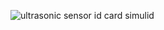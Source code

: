 ![ultrasonic sensor id card simulid](https://user-images.githubusercontent.com/77101903/164745067-56601bc8-1dbb-4db6-b308-6f34ae5a4604.PNG)
